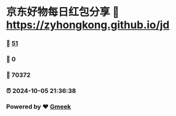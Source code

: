 # 京东好物每日红包分享 :link: https://zyhongkong.github.io/jd 
### :page_facing_up: [51](https://zyhongkong.github.io/jd/tag.html) 
### :speech_balloon: 0 
### :hibiscus: 70372 
### :alarm_clock: 2024-10-05 21:36:38 
### Powered by :heart: [Gmeek](https://github.com/Meekdai/Gmeek)
